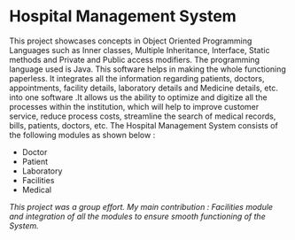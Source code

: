 # Hospital Management System

This project showcases concepts in Object Oriented Programming Languages such as Inner classes, Multiple Inheritance, Interface, Static methods and Private and Public access modifiers. The programming language used is Java. This software helps in making the whole functioning paperless. It integrates all the information regarding patients, doctors, appointments, facility details, laboratory details and Medicine details, etc. into one software .It allows us the ability to optimize and digitize all the processes within the institution, which will help to improve customer service, reduce process costs, streamline the search of medical records, bills, patients, doctors, etc. The Hospital Management System consists of the following modules as shown below : 

* Doctor
* Patient
* Laboratory
* Facilities
* Medical

_This project was a group effort. My main contribution : Facilities module and integration of all the modules to ensure smooth functioning of the System._
